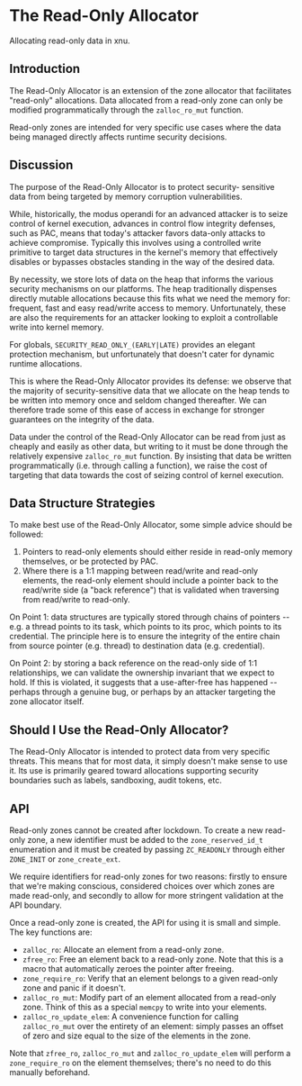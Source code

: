 # The Read-Only Allocator

Allocating read-only data in xnu.

## Introduction

The Read-Only Allocator is an extension of the zone allocator that facilitates
"read-only" allocations.  Data allocated from a read-only zone can only be
modified programmatically through the `zalloc_ro_mut` function.

Read-only zones are intended for very specific use cases where the data being
managed directly affects runtime security decisions.

## Discussion

The purpose of the Read-Only Allocator is to protect security-
sensitive data from being targeted by memory corruption vulnerabilities.

While, historically, the modus operandi for an advanced attacker is to seize
control of kernel execution, advances in control flow integrity defenses, such
as PAC, means that today's attacker favors data-only attacks to achieve
compromise.  Typically this involves using a controlled write primitive to
target data structures in the kernel's memory that effectively disables or
bypasses obstacles standing in the way of the desired data.

By necessity, we store lots of data on the heap that informs the various
security mechanisms on our platforms.  The heap traditionally dispenses
directly mutable allocations because this fits what we need the memory for:
frequent, fast and easy read/write access to memory.  Unfortunately, these are
also the requirements for an attacker looking to exploit a controllable write
into kernel memory.

For globals, `SECURITY_READ_ONLY_(EARLY|LATE)` provides an elegant protection
mechanism, but unfortunately that doesn't cater for dynamic runtime
allocations.

This is where the Read-Only Allocator provides its defense: we observe that
the majority of security-sensitive data that we allocate on the heap tends to
be written into memory once and seldom changed thereafter.  We can therefore
trade some of this ease of access in exchange for stronger guarantees on the
integrity of the data.

Data under the control of the Read-Only Allocator can be read from just as
cheaply and easily as other data, but writing to it must be done through the
relatively expensive `zalloc_ro_mut` function.  By insisting that data be
written programmatically (i.e. through calling a function), we raise the cost
of targeting that data towards the cost of seizing control of kernel
execution.


## Data Structure Strategies

To make best use of the Read-Only Allocator, some simple advice should be
followed:

1. Pointers to read-only elements should either reside in read-only memory
   themselves, or be protected by PAC.
2. Where there is a 1:1 mapping between read/write and read-only elements, the
   read-only element should include a pointer back to the read/write side (a
   "back reference") that is validated when traversing from read/write to
   read-only.

On Point 1: data structures are typically stored through chains of pointers --
e.g. a thread points to its task, which points to its proc, which points to
its credential.  The principle here is to ensure the integrity of the entire
chain from source pointer (e.g. thread) to destination data (e.g. credential).

On Point 2: by storing a back reference on the read-only side of 1:1
relationships, we can validate the ownership invariant that we expect to hold.
If this is violated, it suggests that a use-after-free has happened -- perhaps
through a genuine bug, or perhaps by an attacker targeting the zone allocator
itself.

## Should I Use the Read-Only Allocator?

The Read-Only Allocator is intended to protect data from very specific
threats.  This means that for most data, it simply doesn't make sense to use
it.  Its use is primarily geared toward allocations supporting security
boundaries such as labels, sandboxing, audit tokens, etc.


## API

Read-only zones cannot be created after lockdown.  To create a new read-only
zone, a new identifier must be added to the `zone_reserved_id_t` enumeration
and it must be created by passing `ZC_READONLY` through either `ZONE_INIT` or
`zone_create_ext`.

We require identifiers for read-only zones for two reasons: firstly to ensure
that we're making conscious, considered choices over which zones are made
read-only, and secondly to allow for more stringent validation at the API
boundary.

Once a read-only zone is created, the API for using it is small and simple.
The key functions are:

- `zalloc_ro`: Allocate an element from a read-only zone.
- `zfree_ro`: Free an element back to a read-only zone.  Note that this is a
  macro that automatically zeroes the pointer after freeing.
- `zone_require_ro`: Verify that an element belongs to a given read-only zone
  and panic if it doesn't.
- `zalloc_ro_mut`: Modify part of an element allocated from a read-only zone.
  Think of this as a special `memcpy` to write into your elements.
- `zalloc_ro_update_elem`: A convenience function for calling `zalloc_ro_mut`
  over the entirety of an element: simply passes an offset of zero and size
  equal to the size of the elements in the zone.

Note that `zfree_ro`, `zalloc_ro_mut` and `zalloc_ro_update_elem` will
perform a `zone_require_ro` on the element themselves; there's no need to do
this manually beforehand.
